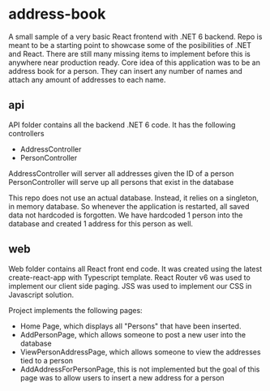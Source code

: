# address-book
A small sample of a very basic React frontend with .NET 6 backend.
Repo is meant to be a starting point to showcase some of the posibilities of .NET and React.
There are still many missing items to implement before this is anywhere near production ready.
Core idea of this application was to be an address book for a person. They can insert any number of names and attach any amount of addresses to each name.

## api
API folder contains all the backend .NET 6 code. It has the following controllers
- AddressController
- PersonController

AddressController will server all addresses given the ID of a person
PersonController will serve up all persons that exist in the database

This repo does not use an actual database. Instead, it relies on a singleton, in memory database. So whenever the application is restarted, all saved data not hardcoded is forgotten.
We have hardcoded 1 person into the database and created 1 address for this person as well.

## web
Web folder contains all React front end code. It was created using the latest create-react-app with Typescript template.
React Router v6 was used to implement our client side paging.
JSS was used to implement our CSS in Javascript solution.

Project implements the following pages:
- Home Page, which displays all "Persons" that have been inserted.
- AddPersonPage, which allows someone to post a new user into the database
- ViewPersonAddressPage, which allows someone to view the addresses tied to a person
- AddAddressForPersonPage, this is not implemented but the goal of this page was to allow users to insert a new address for a person
